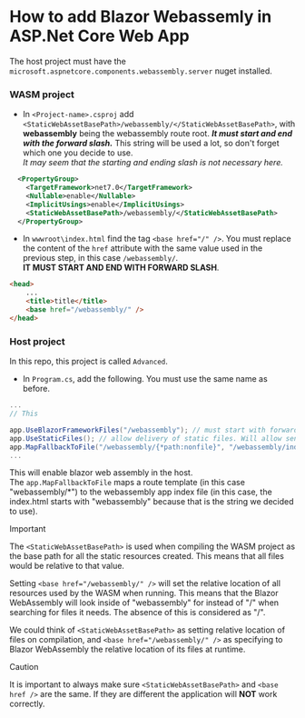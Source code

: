 # How to add Blazor Webassemly in ASP.Net Core Web App

The host project must have the `microsoft.aspnetcore.components.webassembly.server` nuget installed.

### WASM project

- In `<Project-name>.csproj` add `<StaticWebAssetBasePath>/webassembly/</StaticWebAssetBasePath>`, with **webassembly** being 
the webassembly route root. ***It must start and end with the forward slash.*** This string will be used a 
lot, so don't forget which one you decide to use.  
_It may seem that the starting and ending slash is not necessary here._

```xml
  <PropertyGroup>
    <TargetFramework>net7.0</TargetFramework>
    <Nullable>enable</Nullable>
    <ImplicitUsings>enable</ImplicitUsings>
    <StaticWebAssetBasePath>/webassembly/</StaticWebAssetBasePath>
  </PropertyGroup>
``` 

- In `wwwroot\index.html` find the tag `<base href="/" />`. You must replace the content of the `href` attribute with the same value used in the previous step, in this case `/webassembly/`.  
**IT MUST START AND END WITH FORWARD SLASH**.
```html
<head>
    ...
    <title>title</title>
    <base href="/webassembly/" />
</head>
```

### Host project

In this repo, this project is called `Advanced`.

- In `Program.cs`, add the following. You must use the same name as before.  
```csharp
...
// This

app.UseBlazorFrameworkFiles("/webassembly"); // must start with forward slash, but seems it doesn't require the ending one
app.UseStaticFiles(); // allow delivery of static files. Will allow sending the necesary files for wasm
app.MapFallbackToFile("/webassembly/{*path:nonfile}", "/webassembly/index.html"); 
...
```
This will enable blazor web assembly in the host.  
The `app.MapFallbackToFile` maps a route template (in this case "webassembly/*") to the webassembly app index file (in this case, the index.html starts with "webassembly" because that is the string we decided to use).

> [!IMPORTANT]
> The `<StaticWebAssetBasePath>` is used when compiling the WASM project as the base path for all the static resources created. This means that all files would be relative to that value.  
>
> Setting `<base href="/webassembly/" />` will set the relative location of all resources used by the WASM when running. This means that the Blazor WebAssembly will look inside of "webassembly" for instead of "/" when searching for files it needs. The absence of this is considered as "/".
>
> We could think of `<StaticWebAssetBasePath>` as setting relative location of files on compilation, and `<base href="/webassembly/" />` as specifying to Blazor WebAssembly the relative location of its files at runtime. 

> [!CAUTION]
> It is important to always make sure `<StaticWebAssetBasePath>` and `<base href />` are the same. If they are different the application will **NOT** work correctly.
